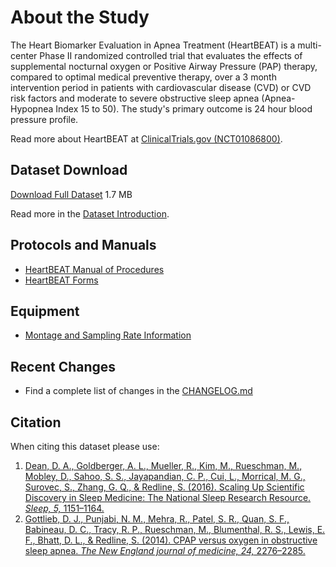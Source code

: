 # About the Study

The Heart Biomarker Evaluation in Apnea Treatment (HeartBEAT) is a multi-center Phase II randomized controlled trial that evaluates the effects of supplemental nocturnal oxygen or Positive Airway Pressure (PAP) therapy, compared to optimal medical preventive therapy, over a 3 month intervention period in patients with cardiovascular disease (CVD) or CVD risk factors and moderate to severe obstructive sleep apnea (Apnea-Hypopnea Index 15 to 50). The study's primary outcome is 24 hour blood pressure profile.

Read more about HeartBEAT at [ClinicalTrials.gov (NCT01086800)](http://clinicaltrials.gov/show/NCT01086800).

## Dataset Download

<a href=":files_path:/datasets" class="btn btn-success btn-lg">Download Full Dataset</a> 1.7 MB

Read more in the [Dataset Introduction](:pages_path:/dataset-introduction.md).

## Protocols and Manuals

- [HeartBEAT Manual of Procedures](:pages_path:/manuals/manuals-toc.md)
- [HeartBEAT Forms](:files_path:/forms)

## Equipment
- [Montage and Sampling Rate Information](:pages_path:/equipment/montage-and-sampling-rate-information.md)

## Recent Changes

- Find a complete list of changes in the [CHANGELOG.md](:pages_path:/CHANGELOG.md)

## Citation

When citing this dataset please use:

1. [Dean, D. A., Goldberger, A. L., Mueller, R., Kim, M., Rueschman, M., Mobley, D., Sahoo, S. S., Jayapandian, C. P., Cui, L., Morrical, M. G., Surovec, S., Zhang, G. Q., & Redline, S. (2016). Scaling Up Scientific Discovery in Sleep Medicine: The National Sleep Research Resource. *Sleep, 5,* 1151–1164.](http://www.ncbi.nlm.nih.gov/pubmed/27070134)
2. [Gottlieb, D. J., Punjabi, N. M., Mehra, R., Patel, S. R., Quan, S. F., Babineau, D. C., Tracy, R. P., Rueschman, M., Blumenthal, R. S., Lewis, E. F., Bhatt, D. L., & Redline, S. (2014). CPAP versus oxygen in obstructive sleep apnea. *The New England journal of medicine, 24,* 2276–2285.](http://www.ncbi.nlm.nih.gov/pubmed/24918372)
